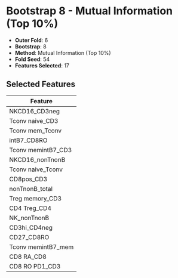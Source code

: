 # Bootstrap 8 - Mutual Information (Top 10%)

- **Outer Fold**: 6
- **Bootstrap**: 8
- **Method**: Mutual Information (Top 10%)
- **Fold Seed**: 54
- **Features Selected**: 17

## Selected Features

| Feature |
|---------|
| NKCD16_CD3neg |
| Tconv naive_CD3 |
| Tconv mem_Tconv |
| intB7_CD8RO |
| Tconv memintB7_CD3 |
| NKCD16_nonTnonB |
| Tconv naive_Tconv |
| CD8pos_CD3 |
| nonTnonB_total |
| Treg memory_CD3 |
| CD4 Treg_CD4 |
| NK_nonTnonB |
| CD3hi_CD4neg |
| CD27_CD8RO |
| Tconv memintB7_mem |
| CD8 RA_CD8 |
| CD8 RO PD1_CD3 |
